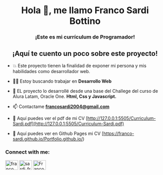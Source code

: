 <h1 align="center">Hola 👋, me llamo Franco Sardi Bottino</h1>
<h3 align="center">¡Este es mi currículum de Programador!</h3>

<h2 align="center">¡Aquí te cuento un poco sobre este proyecto!</h2>

- 💥 Este proyecto tienen la finalidad de exponer mi persona y mis habilidades como desarrollador web.

- 🕵️‍♂️ Estoy buscando trabajar en **Desarrollo Web**

- 💬 EL proyecto lo desarrollé desde una base del Challege del curso de Alura Latam, Oracle One. **Html, Css y Javascript.**

- 📫 Contactame **francosardi2004@gmail.com**

- 📄 Aquí puedes ver el pdf de mi CV [http://127.0.0.1:5505/Curriculum-Sardi.pdf](http://127.0.0.1:5505/Curriculum-Sardi.pdf)

- 🚩 Aquí puedes ver en Github Pages mi CV [https://franco-sardi.github.io/Portfolio.github.io/)


<h3 align="left">Connect with me:</h3>
<p align="left">
<a href="https://linkedin.com/in/franco sardi" target="blank"><img align="center" src="https://raw.githubusercontent.com/rahuldkjain/github-profile-readme-generator/master/src/images/icons/Social/linked-in-alt.svg" alt="franco sardi" height="30" width="40" /></a>
<a href="https://instagram.com/sardi_franco" target="blank"><img align="center" src="https://raw.githubusercontent.com/rahuldkjain/github-profile-readme-generator/master/src/images/icons/Social/instagram.svg" alt="sardi_franco" height="30" width="40" /></a>
<a href="https://discord.gg/Franco S#2010" target="blank"><img align="center" src="https://raw.githubusercontent.com/rahuldkjain/github-profile-readme-generator/master/src/images/icons/Social/discord.svg" alt="Franco S#2010" height="30" width="40" /></a>
</p>


